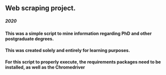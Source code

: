 ## Web scraping project. 
##### 2020
#### This was a simple script to mine information regarding PhD and other postgraduate degrees. 
#### This was created solely and entirely for learning purposes.

#### For this script to properly execute, the requirements packages need to be installed, as well as the Chromedriver